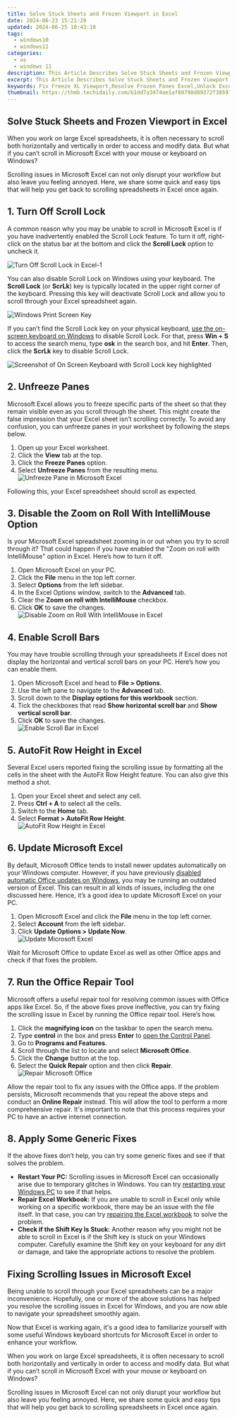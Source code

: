 ```yaml
---
title: Solve Stuck Sheets and Frozen Viewport in Excel
date: 2024-06-23 15:21:29
updated: 2024-06-25 10:43:10
tags:
  - windows10
  - windows11
categories:
  - os
  - windows 11
description: This Article Describes Solve Stuck Sheets and Frozen Viewport in Excel
excerpt: This Article Describes Solve Stuck Sheets and Frozen Viewport in Excel
keywords: Fix Freeze XL Viewport,Resolve Frozen Panes Excel,Unlock Excel Sheet,Thaw Excel Window,Clear Excel Stuck Views,Release Excel Portion,Excel Portion Mobility
thumbnail: https://thmb.techidaily.com/b1dd7a3474ae1af80798d89372f38597e9f807738381ce0d93994778a56e7ead.jpg
---
```


## Solve Stuck Sheets and Frozen Viewport in Excel

 When you work on large Excel spreadsheets, it is often necessary to scroll both horizontally and vertically in order to access and modify data. But what if you can’t scroll in Microsoft Excel with your mouse or keyboard on Windows?

 Scrolling issues in Microsoft Excel can not only disrupt your workflow but also leave you feeling annoyed. Here, we share some quick and easy tips that will help you get back to scrolling spreadsheets in Excel once again.

## 1\. Turn Off Scroll Lock

 A common reason why you may be unable to scroll in Microsoft Excel is if you have inadvertently enabled the Scroll Lock feature. To turn it off, right-click on the status bar at the bottom and click the **Scroll Lock** option to uncheck it.

![Turn Off Scroll Lock in Excel-1](https://static1.makeuseofimages.com/wordpress/wp-content/uploads/2023/07/turn-off-scroll-lock-in-excel-1.jpg)

 You can also disable Scroll Lock on Windows using your keyboard. The **Scroll Lock** (or **ScrLk**) key is typically located in the upper right corner of the keyboard. Pressing this key will deactivate Scroll Lock and allow you to scroll through your Excel spreadsheet again.

![Windows Print Screen Key](https://static1.makeuseofimages.com/wordpress/wp-content/uploads/2023/07/windows-print-screen-key.jpg)

 If you can’t find the Scroll Lock key on your physical keyboard, [use the on-screen keyboard on Windows](https://www.makeuseof.com/windows-10-on-screen-keyboard-type-smarter/) to disable Scroll Lock. For that, press **Win + S** to access the search menu, type **osk** in the search box, and hit **Enter**. Then, click the **ScrLk** key to disable Scroll Lock.

![Screenshot of On Screen Keyboard with Scroll Lock key highlighted](https://static1.makeuseofimages.com/wordpress/wp-content/uploads/2022/04/scrlk.JPG)

## 2\. Unfreeze Panes

 Microsoft Excel allows you to freeze specific parts of the sheet so that they remain visible even as you scroll through the sheet. This might create the false impression that your Excel sheet isn’t scrolling correctly. To avoid any confusion, you can unfreeze panes in your worksheet by following the steps below.

1. Open up your Excel worksheet.
2. Click the **View** tab at the top.
3. Click the **Freeze Panes** option.
4. Select **Unfreeze Panes** from the resulting menu.  
![Unfreeze Pane in Microsoft Excel](https://static1.makeuseofimages.com/wordpress/wp-content/uploads/2023/07/unfreeze-pane-in-microsoft-excel.jpg)

 Following this, your Excel spreadsheet should scroll as expected.

## 3\. Disable the Zoom on Roll With IntelliMouse Option

 Is your Microsoft Excel spreadsheet zooming in or out when you try to scroll through it? That could happen if you have enabled the "Zoom on roll with IntelliMouse" option in Excel. Here’s how to turn it off.

1. Open Microsoft Excel on your PC.
2. Click the **File** menu in the top left corner.
3. Select **Options** from the left sidebar.
4. In the Excel Options window, switch to the **Advanced** tab.
5. Clear the **Zoom on roll with IntelliMouse** checkbox.
6. Click **OK** to save the changes.  
![Disable Zoom on Roll With IntelliMouse in Excel](https://static1.makeuseofimages.com/wordpress/wp-content/uploads/2023/07/disable-zoom-on-roll-with-intellimouse-in-excel.jpg)

## 4\. Enable Scroll Bars

 You may have trouble scrolling through your spreadsheets if Excel does not display the horizontal and vertical scroll bars on your PC. Here’s how you can enable them.

1. Open Microsoft Excel and head to **File > Options**.
2. Use the left pane to navigate to the **Advanced** tab.
3. Scroll down to the **Display options for this workbook** section.
4. Tick the checkboxes that read **Show horizontal scroll bar** and **Show vertical scroll bar**.
5. Click **OK** to save the changes.  
![Enable Scroll Bar in Excel](https://static1.makeuseofimages.com/wordpress/wp-content/uploads/2023/07/enable-scroll-bar-in-excel.jpg)

## 5\. AutoFit Row Height in Excel

 Several Excel users reported fixing the scrolling issue by formatting all the cells in the sheet with the AutoFit Row Height feature. You can also give this method a shot.

1. Open your Excel sheet and select any cell.
2. Press **Ctrl + A** to select all the cells.
3. Switch to the **Home** tab.
4. Select **Format > AutoFit Row Height**.  
![AutoFit Row Height in Excel](https://static1.makeuseofimages.com/wordpress/wp-content/uploads/2023/07/autofit-row-height-in-excel.jpg)

## 6\. Update Microsoft Excel

 By default, Microsoft Office tends to install newer updates automatically on your Windows computer. However, if you have previously [disabled automatic Office updates on Windows](https://www.makeuseof.com/windows-stop-automatic-office-updates/), you may be running an outdated version of Excel. This can result in all kinds of issues, including the one discussed here. Hence, it’s a good idea to update Microsoft Excel on your PC.

1. Open Microsoft Excel and click the **File** menu in the top left corner.
2. Select **Account** from the left sidebar.
3. Click **Update Options > Update Now**.  
![Update Microsoft Excel](https://static1.makeuseofimages.com/wordpress/wp-content/uploads/2023/07/update-microsoft-excel.jpg)

 Wait for Microsoft Office to update Excel as well as other Office apps and check if that fixes the problem.

## 7\. Run the Office Repair Tool

 Microsoft offers a useful repair tool for resolving common issues with Office apps like Excel. So, if the above fixes prove ineffective, you can try fixing the scrolling issue in Excel by running the Office repair tool. Here’s how.

1. Click the **magnifying icon** on the taskbar to open the search menu.
2. Type **control** in the box and press **Enter** to [open the Control Panel](https://www.makeuseof.com/windows-open-control-panel/).
3. Go to **Programs and Features**.
4. Scroll through the list to locate and select **Microsoft Office**.
5. Click the **Change** button at the top.
6. Select the **Quick Repair** option and then click **Repair**.  
![Repair Microsoft Office](https://static1.makeuseofimages.com/wordpress/wp-content/uploads/2023/02/repair-microsoft-office.jpg)

 Allow the repair tool to fix any issues with the Office apps. If the problem persists, Microsoft recommends that you repeat the above steps and conduct an **Online Repair** instead. This will allow the tool to perform a more comprehensive repair. It's important to note that this process requires your PC to have an active internet connection.

## 8\. Apply Some Generic Fixes

 If the above fixes don’t help, you can try some generic fixes and see if that solves the problem.

* **Restart Your PC:** Scrolling issues in Microsoft Excel can occasionally arise due to temporary glitches in Windows. You can try [restarting your Windows PC](https://www.makeuseof.com/windows-restart-methods/) to see if that helps.
* **Repair Excel Workbook:** If you are unable to scroll in Excel only while working on a specific workbook, there may be an issue with the file itself. In that case, you can try [repairing the Excel workbook](https://www.makeuseof.com/repair-courrpted-excel-workbook/) to solve the problem.
* **Check if the Shift Key Is Stuck:** Another reason why you might not be able to scroll in Excel is if the Shift key is stuck on your Windows computer. Carefully examine the Shift key on your keyboard for any dirt or damage, and take the appropriate actions to resolve the problem.

## Fixing Scrolling Issues in Microsoft Excel

 Being unable to scroll through your Excel spreadsheets can be a major inconvenience. Hopefully, one or more of the above solutions has helped you resolve the scrolling issues in Excel for Windows, and you are now able to navigate your spreadsheet smoothly again.

 Now that Excel is working again, it's a good idea to familiarize yourself with some useful Windows keyboard shortcuts for Microsoft Excel in order to enhance your workflow.

 When you work on large Excel spreadsheets, it is often necessary to scroll both horizontally and vertically in order to access and modify data. But what if you can’t scroll in Microsoft Excel with your mouse or keyboard on Windows?

 Scrolling issues in Microsoft Excel can not only disrupt your workflow but also leave you feeling annoyed. Here, we share some quick and easy tips that will help you get back to scrolling spreadsheets in Excel once again.
